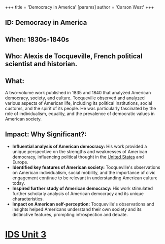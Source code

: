 +++
 title = 'Democracy in America'
[params]
	author = 'Carson West'
+++
## ID: Democracy in America
## When: 1830s-1840s
## Who: Alexis de Tocqueville, French political scientist and historian.
## What: 
A two-volume work published in 1835 and 1840 that analyzed American democracy, society, and culture. Tocqueville observed and analyzed various aspects of American life, including its political institutions, social customs, and the spirit of its people. He was particularly fascinated by the role of individualism, equality, and the prevalence of democratic values in American society.
## Impact: Why Significant?:
- **Influential analysis of American democracy:**  His work provided a unique perspective on the strengths and weaknesses of American democracy, influencing political thought in the [United States](./../united-states/) and Europe.
- **Identified key features of American society:**  Tocqueville's observations on American individualism, social mobility, and the importance of civic engagement continue to be relevant in understanding American culture today.
- **Inspired further study of American democracy:** His work stimulated further scholarly analysis of American democracy and its unique characteristics. 
- **Impact on American self-perception:**  Tocqueville's observations and insights helped Americans understand their own society and its distinctive features, prompting introspection and debate. 

# [IDS Unit 3](./../ids-unit-3/)